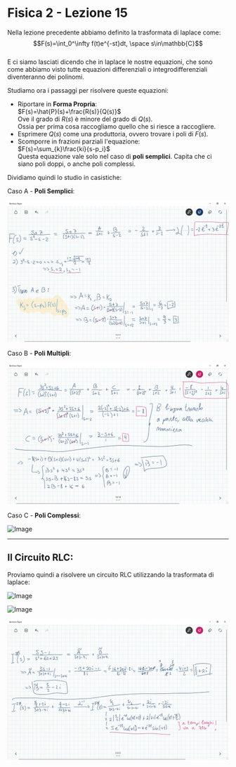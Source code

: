 <script type="text/javascript"
  src="https://cdnjs.cloudflare.com/ajax/libs/mathjax/2.7.0/MathJax.js?config=TeX-AMS_CHTML">
</script>
<script type="text/x-mathjax-config">
  MathJax.Hub.Config({
    tex2jax: {
      inlineMath: [['$','$'], ['\\(','\\)']],
      processEscapes: true},
      jax: ["input/TeX","input/MathML","input/AsciiMath","output/CommonHTML"],
      extensions: ["tex2jax.js","mml2jax.js","asciimath2jax.js","MathMenu.js","MathZoom.js","AssistiveMML.js", "[Contrib]/a11y/accessibility-menu.js"],
      TeX: {
      extensions: ["AMSmath.js","AMSsymbols.js","noErrors.js","noUndefined.js"],
      equationNumbers: {
      autoNumber: "AMS"
      }
    }
  });
</script>
Fisica 2 - Lezione 15
=====================

Nella lezione precedente abbiamo definito la trasformata di laplace come:  
$$F(s)=\int_0^\infty f(t)e^{-st}dt, \space s\in\mathbb{C}$$  
E ci siamo lasciati dicendo che in laplace le nostre equazioni, che sono come abbiamo visto tutte equazioni differenziali o integrodifferenziali diventeranno dei polinomi.  

Studiamo ora i passaggi per risolvere queste equazioni:  
- Riportare in **Forma Propria**:  
  $F(s)=\hat{P}(s)+\frac{R(s)}{Q(s)}$  
  Ove il grado di $R(s)$ è minore del grado di $Q(s)$.  
  Ossia per prima cosa raccogliamo quello che si riesce a raccogliere.  
- Esprimere $Q(s)$ come una produttoria, ovvero trovare i poli di $F(s)$.  
- Scomporre in frazioni parziali l'equazione:  
  $F(s)=\sum_{k}\frac{ki}{s-p_i}$  
  Questa equazione vale solo nel caso di **poli semplici**. Capita che ci siano poli doppi, o anche poli complessi.  

Dividiamo quindi lo studio in casistiche:  

Caso A - **Poli Semplici**:  

![Image](img/lez15/equazioni_parziali_poli_semplici.PNG)  

Caso B - **Poli Multipli**:  

![Image](img/lez15/equazioni_parziali_poli_multipli.PNG)  

Caso C - **Poli Complessi**:  

![Image](img/lez15/equazioni_parziali_poli_complessi.PNG)  

---
Il Circuito RLC:
----------------

Proviamo quindi a risolvere un circuito RLC utilizzando la trasformata di laplace:  

![Image](img/lez15/circuito_rlc_prima_parte.PNG)  

![Image](img/lez15/circuito_rlc_stato_zero.PNG)  

![Image](img/lez15/circuito_rlc_ingresso_zero.PNG)  
